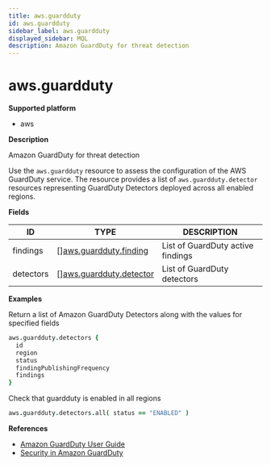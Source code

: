 ```yaml
---
title: aws.guardduty
id: aws.guardduty
sidebar_label: aws.guardduty
displayed_sidebar: MQL
description: Amazon GuardDuty for threat detection
---
```


# aws.guardduty

**Supported platform**

- aws

**Description**

Amazon GuardDuty for threat detection

Use the `aws.guardduty` resource to assess the configuration of the AWS GuardDuty service. The resource provides a list of `aws.guardduty.detector` resources representing GuardDuty Detectors deployed across all enabled regions.

**Fields**

| ID        | TYPE                                                          | DESCRIPTION                       |
| --------- | ------------------------------------------------------------- | --------------------------------- |
| findings  | &#91;&#93;[aws.guardduty.finding](aws.guardduty.finding.md)   | List of GuardDuty active findings |
| detectors | &#91;&#93;[aws.guardduty.detector](aws.guardduty.detector.md) | List of GuardDuty detectors       |

**Examples**

Return a list of Amazon GuardDuty Detectors along with the values for specified fields

```coffee
aws.guardduty.detectors {
  id
  region
  status
  findingPublishingFrequency
  findings
}
```

Check that guardduty is enabled in all regions

```coffee
aws.guardduty.detectors.all( status == "ENABLED" )
```

**References**

- [Amazon GuardDuty User Guide](https://docs.aws.amazon.com/guardduty/latest/ug/what-is-guardduty.html)
- [Security in Amazon GuardDuty](https://docs.aws.amazon.com/guardduty/latest/ug/security.html)
